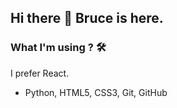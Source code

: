 ## Hi there 👋 Bruce is here. 

### What I'm using ? 🛠     

I prefer React.
<br/>

- Python, HTML5, CSS3, Git, GitHub


  

